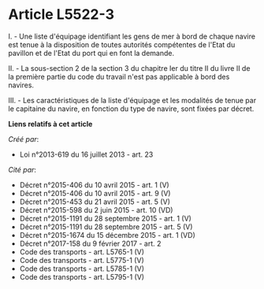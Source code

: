 # Article L5522-3

I. - Une liste d'équipage identifiant les gens de mer à bord de chaque navire est tenue à la disposition de toutes autorités
compétentes de l'Etat du pavillon et de l'Etat du port qui en font la demande. 

II. - La sous-section 2 de la section 3 du chapitre Ier du titre II du livre II de la première partie du code du travail
n'est pas applicable à bord des navires. 

III. - Les caractéristiques de la liste d'équipage et les modalités de tenue par le capitaine du navire, en fonction du type
de navire, sont fixées par décret.

**Liens relatifs à cet article**

_Créé par_:

  - Loi n°2013-619 du 16 juillet 2013 - art. 23

_Cité par_:

  - Décret n°2015-406 du 10 avril 2015 - art. 1 (V)
  - Décret n°2015-406 du 10 avril 2015 - art. 9 (V)
  - Décret n°2015-453 du 21 avril 2015 - art. 5 (V)
  - Décret n°2015-598 du 2 juin 2015 - art. 10 (VD)
  - Décret n°2015-1191 du 28 septembre 2015 - art. 1 (V)
  - Décret n°2015-1191 du 28 septembre 2015 - art. 5 (V)
  - Décret n°2015-1674 du 15 décembre 2015 - art. 1 (VD)
  - Décret n°2017-158 du 9 février 2017 - art. 2
  - Code des transports - art. L5765-1 (V)
  - Code des transports - art. L5775-1 (V)
  - Code des transports - art. L5785-1 (V)
  - Code des transports - art. L5795-1 (V)

